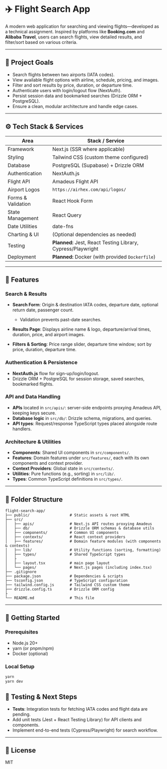 # ✈️ Flight Search App

A modern web application for searching and viewing flights—developed as a technical assignment. Inspired by platforms like **Booking.com** and **Alibaba Travel**, users can search flights, view detailed results, and filter/sort based on various criteria.

---

## 📌 Project Goals

- Search flights between two airports (IATA codes).
- View available flight options with airline, schedule, pricing, and images.
- Filter and sort results by price, duration, or departure time.
- Authenticate users with login/logout flow (NextAuth).
- Persist session data and bookmarked searches (Drizzle ORM + PostgreSQL).
- Ensure a clean, modular architecture and handle edge cases.

---

## ⚙️ Tech Stack & Services

| Area               | Stack / Service                                              |
| ------------------ | ------------------------------------------------------------ |
| Framework          | Next.js (SSR where applicable)                               |
| Styling            | Tailwind CSS (custom theme configured)                       |
| Database           | PostgreSQL (Supabase) + Drizzle ORM                          |
| Authentication     | NextAuth.js                                                  |
| Flight API         | Amadeus Flight API                                           |
| Airport Logos      | `https://airhex.com/api/logos/`                              |
| Forms & Validation | React Hook Form                                              |
| State Management   | React Query                                                  |
| Date Utilities     | date-fns                                                     |
| Charting & UI      | (Optional dependencies as needed)                            |
| Testing            | **Planned:** Jest, React Testing Library, Cypress/Playwright |
| Deployment         | **Planned:** Docker (with provided `Dockerfile`)             |

---

## 🧩 Features

### Search & Results

- **Search Form**: Origin & destination IATA codes, departure date, optional return date, passenger count.

  - Validation prevents past-date searches.

- **Results Page**: Displays airline name & logo, departure/arrival times, duration, price, and airport images.
- **Filters & Sorting**: Price range slider, departure time window; sort by price, duration, departure time.

### Authentication & Persistence

- **NextAuth.js** flow for sign-up/login/logout.
- Drizzle ORM + PostgreSQL for session storage, saved searches, bookmarked flights.

### API and Data Handling

- **APIs** located in `src/apis/`: server-side endpoints proxying Amadeus API, keeping keys secure.
- **Database logic** in `src/db/`: Drizzle schema, migrations, and queries.
- **API types**: Request/response TypeScript types placed alongside route handlers.

### Architecture & Utilities

- **Components**: Shared UI components in `src/components/`.
- **Features**: Domain features under `src/features/`, each with its own components and context provider.
- **Context Providers**: Global state in `src/contexts/`.
- **Utilities**: Pure functions (e.g., sorting) in `src/lib/`.
- **Types**: Common TypeScript definitions in `src/types/`.

---

## 📂 Folder Structure

```
flight-search-app/
├── public/                  # Static assets & root HTML
├── src/
│   ├── apis/                # Next.js API routes proxying Amadeus
│   ├── db/                  # Drizzle ORM schemas & database utils
│   ├── components/          # Common UI components
│   ├── contexts/            # React context providers
│   ├── features/            # Domain feature modules (with components & contexts)
│   ├── lib/                 # Utility functions (sorting, formatting)
│   ├── types/               # Shared TypeScript types
│   ├
│   ├── layout.tsx           # main page layout
│   └── pages/               # Next.js pages (including index.tsx)
├── .gitignore
├── package.json             # Dependencies & scripts
├── tsconfig.json            # TypeScript configuration
├── tailwind.config.js       # Tailwind CSS custom theme
├── drizzle.config.ts        # Drizzle ORM config
├
└── README.md                # This file
```

---

## 🚀 Getting Started

### Prerequisites

- Node.js 20+
- yarn (or pnpm/npm)
- Docker (optional)

### Local Setup

```bash
yarn
yarn dev
```

## 🧪 Testing & Next Steps

- **Tests**: Integration tests for fetching IATA codes and flight data are pending.
- Add unit tests (Jest + React Testing Library) for API clients and components.
- Implement end-to-end tests (Cypress/Playwright) for search workflow.

---

## 📜 License

MIT
